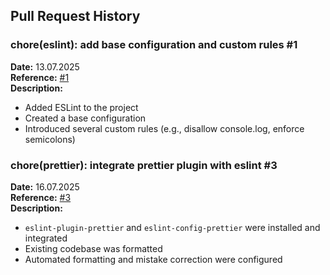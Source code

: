 ## Pull Request History

### chore(eslint): add base configuration and custom rules #1

**Date:** 13.07.2025<br>
**Reference:** [#1](https://github.com/StepanovAndrii/15-9-2/pull/1)<br>
**Description:**
- Added ESLint to the project
- Created a base configuration
- Introduced several custom rules (e.g., disallow console.log, enforce semicolons)

### chore(prettier): integrate prettier plugin with eslint #3

**Date:** 16.07.2025<br>
**Reference:** [#3](https://github.com/StepanovAndrii/15-9-2/pull/3)<br>
**Description:**
- `eslint-plugin-prettier` and `eslint-config-prettier` were installed and integrated
- Existing codebase was formatted
- Automated formatting and mistake correction were configured